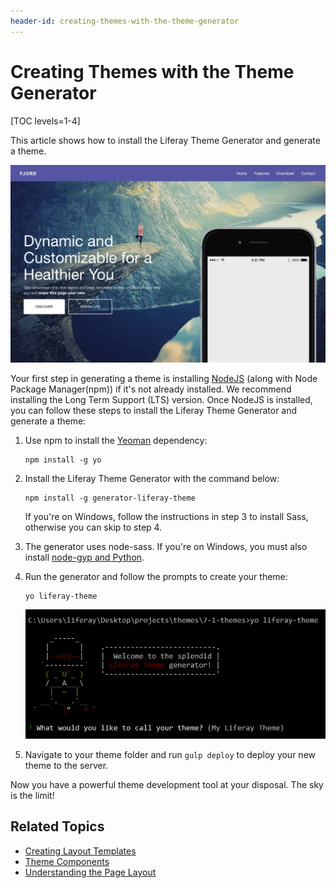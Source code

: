 ```yaml
---
header-id: creating-themes-with-the-theme-generator
---
```


# Creating Themes with the Theme Generator

[TOC levels=1-4]

This article shows how to install the Liferay Theme Generator and generate a 
theme. 

![Figure 1: The tools are in your hands to create any theme you can imagine.](../../../../images/theme-generator-theme-example.png)

Your first step in generating a theme is installing 
[NodeJS](http://nodejs.org/) 
(along with Node Package Manager(npm)) 
if it's not already installed. We recommend installing the Long Term Support 
(LTS) version. Once NodeJS is installed, you can follow these steps to install 
the Liferay Theme Generator and generate a theme:

1.  Use npm to install the 
    [Yeoman](http://yeoman.io/) 
    dependency:

        npm install -g yo

2.  Install the Liferay Theme Generator with the command below:
    
        npm install -g generator-liferay-theme
   
    If you're on Windows, follow the instructions in step 3 to install Sass, 
    otherwise you can skip to step 4.

3.  The generator uses node-sass. If you're on Windows, you must also install 
    [node-gyp and Python](https://github.com/nodejs/node-gyp#installation).

4.  Run the generator and follow the prompts to create your theme:

        yo liferay-theme

    ![Figure 2: You can generate a theme by answering just a few configuration questions.](../../../../images/theme-generator-theme-prompt.png)

5.  Navigate to your theme folder and run `gulp deploy` to deploy your new theme 
    to the server.
 
Now you have a powerful theme development tool at your disposal. The sky is the 
limit!

## Related Topics

- [Creating Layout Templates](/developer/frameworks/-/knowledge_base/7-2/creating-layout-templates-with-the-themes-generator)
- [Theme Components](/developer/frameworks/-/knowledge_base/7-2/theme-components)
- [Understanding the Page Layout](/developer/frameworks/-/knowledge_base/7-2/understanding-the-page-layout)
